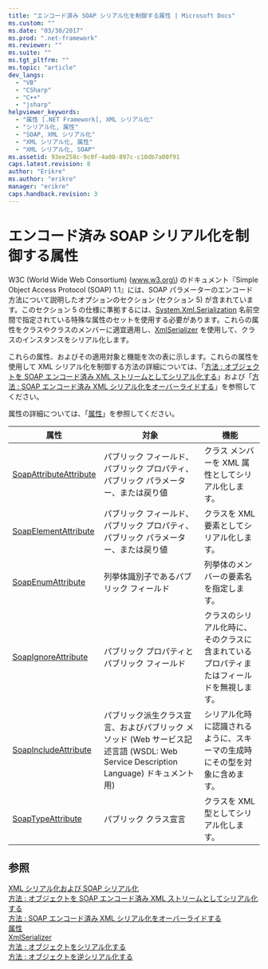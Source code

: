 ```yaml
---
title: "エンコード済み SOAP シリアル化を制御する属性 | Microsoft Docs"
ms.custom: ""
ms.date: "03/30/2017"
ms.prod: ".net-framework"
ms.reviewer: ""
ms.suite: ""
ms.tgt_pltfrm: ""
ms.topic: "article"
dev_langs: 
  - "VB"
  - "CSharp"
  - "C++"
  - "jsharp"
helpviewer_keywords: 
  - "属性 [.NET Framework], XML シリアル化"
  - "シリアル化, 属性"
  - "SOAP, XML シリアル化"
  - "XML シリアル化, 属性"
  - "XML シリアル化, SOAP"
ms.assetid: 93ee258c-9c0f-4a08-897c-c10db7a00f91
caps.latest.revision: 8
author: "Erikre"
ms.author: "erikre"
manager: "erikre"
caps.handback.revision: 3
---
```

# エンコード済み SOAP シリアル化を制御する属性
W3C \(World Wide Web Consortium\) \(www.w3.org\) のドキュメント『Simple Object Access Protocol \(SOAP\) 1.1』には、SOAP パラメーターのエンコード方法について説明したオプションのセクション \(セクション 5\) が含まれています。このセクション 5 の仕様に準拠するには、[System.Xml.Serialization](frlrfSystemXmlSerialization) 名前空間で指定されている特殊な属性のセットを使用する必要があります。これらの属性をクラスやクラスのメンバーに適宜適用し、[XmlSerializer](https://msdn.microsoft.com/en-us/library/system.xml.serialization.xmlserializer.aspx) を使用して、クラスのインスタンスをシリアル化します。  
  
 これらの属性、およびその適用対象と機能を次の表に示します。これらの属性を使用して XML シリアル化を制御する方法の詳細については、「[方法 : オブジェクトを SOAP エンコード済み XML ストリームとしてシリアル化する](../../../docs/framework/serialization/how-to-serialize-an-object-as-a-soap-encoded-xml-stream.md)」および「[方法 : SOAP エンコード済み XML シリアル化をオーバーライドする](../../../docs/framework/serialization/how-to-override-encoded-soap-xml-serialization.md)」を参照してください。  
  
 属性の詳細については、「[属性](../../../docs/standard/attributes/index.md)」を参照してください。  
  
|属性|対象|機能|  
|--------|--------|--------|  
|[SoapAttributeAttribute](frlrfSystemXmlSerializationSoapAttributeAttributeClassTopic)|パブリック フィールド、パブリック プロパティ、パブリック パラメーター、または戻り値|クラス メンバーを XML 属性としてシリアル化します。|  
|[SoapElementAttribute](frlrfSystemXmlSerializationSoapElementAttributeClassTopic)|パブリック フィールド、パブリック プロパティ、パブリック パラメーター、または戻り値|クラスを XML 要素としてシリアル化します。|  
|[SoapEnumAttribute](frlrfSystemXmlSerializationSoapEnumAttributeClassTopic)|列挙体識別子であるパブリック フィールド|列挙体のメンバーの要素名を指定します。|  
|[SoapIgnoreAttribute](frlrfSystemXmlSerializationSoapIgnoreAttributeClassTopic)|パブリック プロパティとパブリック フィールド|クラスのシリアル化時に、そのクラスに含まれているプロパティまたはフィールドを無視します。|  
|[SoapIncludeAttribute](frlrfSystemXmlSerializationSoapIncludeAttributeClassTopic)|パブリック派生クラス宣言、およびパブリック メソッド \(Web サービス記述言語 \(WSDL: Web Service Description Language\) ドキュメント用\)|シリアル化時に認識されるように、スキーマの生成時にその型を対象に含めます。|  
|[SoapTypeAttribute](frlrfSystemXmlSerializationSoapTypeAttributeClassTopic)|パブリック クラス宣言|クラスを XML 型としてシリアル化します。|  
  
## 参照  
 [XML シリアル化および SOAP シリアル化](../../../docs/framework/serialization/xml-and-soap-serialization.md)   
 [方法 : オブジェクトを SOAP エンコード済み XML ストリームとしてシリアル化する](../../../docs/framework/serialization/how-to-serialize-an-object-as-a-soap-encoded-xml-stream.md)   
 [方法 : SOAP エンコード済み XML シリアル化をオーバーライドする](../../../docs/framework/serialization/how-to-override-encoded-soap-xml-serialization.md)   
 [属性](../../../docs/standard/attributes/index.md)   
 [XmlSerializer](https://msdn.microsoft.com/en-us/library/system.xml.serialization.xmlserializer.aspx)   
 [方法 : オブジェクトをシリアル化する](../../../docs/framework/serialization/how-to-serialize-an-object.md)   
 [方法 : オブジェクトを逆シリアル化する](../../../docs/framework/serialization/how-to-deserialize-an-object.md)